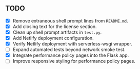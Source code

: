 ## TODO

- [x] Remove extraneous shell prompt lines from `README.md`.
- [x] Add closing text for the license section.
- [x] Clean up shell prompt artifacts in `test.py`.
- [x] Add Netlify deployment configuration.
- [x] Verify Netlify deployment with serverless-wsgi wrapper.
- [ ] Expand automated tests beyond network smoke test.
- [x] Integrate performance policy pages into the Flask app.
- [ ] Improve responsive styling for performance policy pages.
